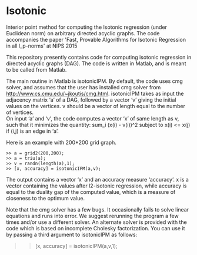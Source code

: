# Isotonic
Interior point method for computing the Isotonic regression (under Euclidean norm) on arbitrary directed acyclic graphs. The code accompanies the paper 'Fast, Provable Algorithms for Isotonic Regression in all l_p-norms' at NIPS 2015

This repository presently contains code for computing isotonic regression in directed acyclic graphs (DAG). The code is written in Matlab, and is meant to be called from Matlab. 

The main routine in Matlab is isotonicIPM. By default, the code uses cmg solver, and assumes that the user has installed cmg solver from http://www.cs.cmu.edu/~jkoutis/cmg.html. isotonicIPM takes as input the adjacency matrix  ‘a’ of a DAG, followed by a vector ‘v’ giving the initial values on the vertices. v should be a vector of length equal to the number of vertices.  
On input ‘a’ and ‘v’, the code computes a vector ‘x’ of same length as v, such that it minimizes the quantity:
sum_i (x(i) - v(i))^2
subject to x(i) <= x(j) if (i,j) is an edge in ‘a’.

Here is an example with 200*200 grid graph.
```
>> a = grid2(200,200);
>> a = triu(a);
>> v = randn(length(a),1);
>> [x, accuracy] = isotonicIPM(a,v);
```

The output contains a vector ‘x’ and an accuracy measure ‘accuracy’. x is a vector containing the values after l2-isotonic regression, while accuracy is equal to the duality gap of the computed value, which is a measure of closeness to the optimum value.

Note that the cmg solver has a few bugs. It occasionally fails to solve linear equations and runs into error. We suggest rerunning the program a few times and/or use a different solver. An alternate solver is provided with the code which is based on incomplete Cholesky factorization. You can use it by passing a third argument to isotonicIPM as follows:

>> [x, accuracy] = isotonicIPM(a,v,1);